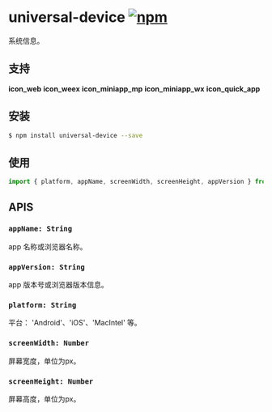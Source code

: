 # universal-device [![npm](https://img.shields.io/npm/v/universal-device.svg)](https://www.npmjs.com/package/universal-device)

系统信息。

## 支持
__icon_web__ __icon_weex__ __icon_miniapp_mp__ __icon_miniapp_wx__ __icon_quick_app__

## 安装
```bash
$ npm install universal-device --save
```

## 使用

```javascript
import { platform, appName, screenWidth, screenHeight, appVersion } from 'universal-device';
```

## APIS

### `appName: String`
app 名称或浏览器名称。

### `appVersion: String`
app 版本号或浏览器版本信息。

### `platform: String`
平台： 'Android'、'iOS'、'MacIntel' 等。

### `screenWidth: Number`
屏幕宽度，单位为px。

### `screenHeight: Number`
屏幕高度，单位为px。

